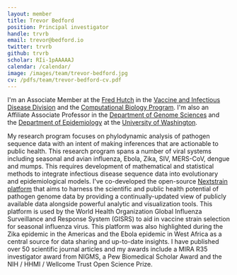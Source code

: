 ```yaml
---
layout: member
title: Trevor Bedford
position: Principal investigator
handle: trvrb
email: trevor@bedford.io
twitter: trvrb
github: trvrb
scholar: RIi-1pAAAAAJ
calendar: /calendar/
image: /images/team/trevor-bedford.jpg
cv: /pdfs/team/trevor-bedford-cv.pdf
---
```


I'm an Associate Member at the [Fred Hutch](https://www.fredhutch.org/) in the [Vaccine and Infectious Disease Division](https://www.fredhutch.org/en/labs/vaccine-and-infectious-disease.html) and the [Computational Biology Program](https://www.fredhutch.org/en/labs/phs/projects/herbold-computational-biology-program.html). I'm also an Affiliate Associate Professor in the [Department of Genome Sciences](https://www.gs.washington.edu) and the [Department of Epidemiology](https://epi.washington.edu/) at the [University of Washington](https://www.washington.edu/).

My research program focuses on phylodynamic analysis of pathogen sequence data with an intent of making inferences that are actionable to public health. This research program spans a number of viral systems including seasonal and avian influenza, Ebola, Zika, SIV, MERS-CoV, dengue and mumps. This requires development of mathematical and statistical methods to integrate infectious disease sequence data into evolutionary and epidemiological models. I've co-developed the open-source [Nextstrain platform](https://nextstrain.org/) that aims to harness the scientific and public health potential of pathogen genome data by providing a continually-updated view of publicly available data alongside powerful analytic and visualization tools. This platform is used by the World Health Organization Global Influenza Surveillance and Response System (GISRS) to aid in vaccine strain selection for seasonal influenza virus. This platform was also highlighted during the Zika epidemic in the Americas and the Ebola epidemic in West Africa as a central source for data sharing and up-to-date insights. I have published over 50 scientific journal articles and my awards include a MIRA R35 investigator award from NIGMS, a Pew Biomedical Scholar Award and the NIH / HHMI / Wellcome Trust Open Science Prize.
